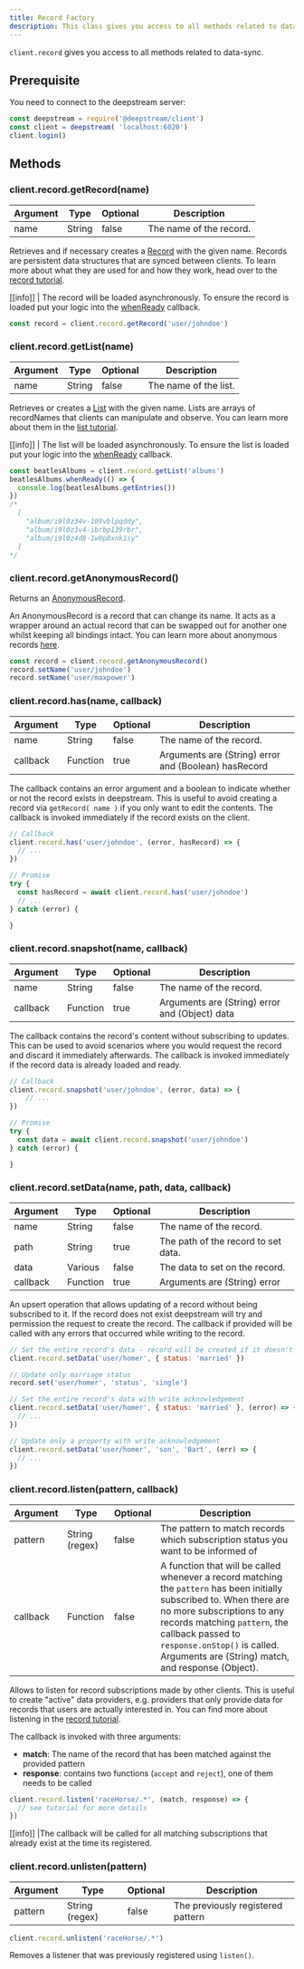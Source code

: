 ```yaml
---
title: Record Factory
description: This class gives you access to all methods related to data-sync
---
```


`client.record` gives you access to all methods related to data-sync.

## Prerequisite

You need to connect to the deepstream server:

```javascript
const deepstream = require('@deepstream/client')
const client = deepstream( 'localhost:6020')
client.login()
```

## Methods

### client.record.getRecord(name)

|Argument|Type|Optional|Description|
|---|---|---|---|
|name|String|false|The name of the record.|

Retrieves and if necessary creates a [Record](/docs/client-js/datasync-record/) with the given name. Records are persistent data structures that are synced between clients. To learn more about what they are used for and how they work, head over to the [record tutorial](/tutorials/core/datasync/records/).

[[info]]
| The record will be loaded asynchronously. To ensure the record is loaded put your logic into the [whenReady](/tutorials/core/datasync/records/) callback.

```javascript
const record = client.record.getRecord('user/johndoe')
```

### client.record.getList(name)

|Argument|Type|Optional|Description|
|---|---|---|---|
|name|String|false|The name of the list.|

Retrieves or creates a [List](../datasync-list/) with the given name. Lists are arrays of recordNames that clients can manipulate and observe. You can learn more about them in the [list tutorial](/tutorials/core/datasync/lists/).

[[info]]
| The list will be loaded asynchronously. To ensure the list is loaded put your logic into the [whenReady](/tutorials/core/datasync/records/) callback.

```javascript
const beatlesAlbums = client.record.getList('albums')
beatlesAlbums.whenReady(() => {
  console.log(beatlesAlbums.getEntries())
})
/*
  [
    "album/i9l0z34v-109vblpqddy",
    "album/i9l0z3v4-ibrbp139rbr",
    "album/i9l0z4d8-1w0p8xnk1sy"
  ]
*/
```

### client.record.getAnonymousRecord()

Returns an [AnonymousRecord](../datasync-anonymous-record/).

An AnonymousRecord is a record that can change its name. It
acts as a wrapper around an actual record that can
be swapped out for another one whilst keeping all bindings intact.
You can learn more about anonymous records [here](/tutorials/core/datasync/anonymous-records/).

```javascript
const record = client.record.getAnonymousRecord()
record.setName('user/johndoe')
record.setName('user/maxpower')
```

### client.record.has(name, callback)

|Argument|Type|Optional|Description|
|---|---|---|---|
|name|String|false|The name of the record.|
|callback|Function|true|Arguments are (String) error and (Boolean) hasRecord|

The callback contains an error argument and a boolean to indicate whether or not the record exists in deepstream. This is useful to avoid creating a record via `getRecord( name )` if you only want to edit the contents. The callback is invoked immediately if the record exists on the client.

```javascript
// Callback
client.record.has('user/johndoe', (error, hasRecord) => {
  // ...
})

// Promise
try {
  const hasRecord = await client.record.has('user/johndoe')
  // ...
} catch (error) {

}
```

### client.record.snapshot(name, callback)

|Argument|Type|Optional|Description|
|---|---|---|---|
|name|String|false|The name of the record.|
|callback|Function|true|Arguments are (String) error and (Object) data|

The callback contains the record's content without subscribing to updates. This can be used to avoid scenarios where you would request the record and discard it immediately afterwards. The callback is invoked immediately if the record data is already loaded and ready.

```javascript
// Callback
client.record.snapshot('user/johndoe', (error, data) => {
	// ...
})

// Promise
try {
  const data = await client.record.snapshot('user/johndoe')
} catch (error) {

}
```

### client.record.setData(name, path, data, callback)

|Argument|Type|Optional|Description|
|---|---|---|---|
|name|String|false|The name of the record.|
|path|String|true|The path of the record to set data.|
|data|Various|false|The data to set on the record.|
|callback|Function|true|Arguments are (String) error|

An upsert operation that allows updating of a record without being subscribed to it. If the record does not exist deepstream will try and permission the request to create the record. The callback if provided will be called with any errors that occurred while writing to the record.

```javascript
// Set the entire record's data - record will be created if it doesn't exist
client.record.setData('user/homer', { status: 'married' })

// Update only marriage status
record.set('user/homer', 'status', 'single')

// Set the entire record's data with write acknowledgement
client.record.setData('user/homer', { status: 'married' }, (error) => {
  // ...
})

// Update only a property with write acknowledgement
client.record.setData('user/homer', 'son', 'Bart', (err) => {
  // ...
})
```

### client.record.listen(pattern, callback)

|Argument|Type|Optional|Description|
|---|---|---|---|
|pattern|String (regex)|false|The pattern to match records which subscription status you want to be informed of|
|callback|Function|false|A function that will be called whenever a record matching the `pattern` has been initially subscribed to. When there are no more subscriptions to any records matching `pattern`, the callback passed to `response.onStop()` is called. Arguments are (String) match, and response (Object).|

Allows to listen for record subscriptions made by other clients. This is useful to create "active" data providers, e.g. providers that only provide data for records that users are actually interested in. You can find more about listening in the [record tutorial](/tutorials/core/datasync/records/).

The callback is invoked with three arguments:
- **match**: The name of the record that has been matched against the provided pattern
- **response**: contains two functions (`accept` and `reject`), one of them needs to be called

```javascript
client.record.listen('raceHorse/.*', (match, response) => {
  // see tutorial for more details
})
```

[[info]]
|The callback will be called for all matching subscriptions that already exist at the time its registered.

### client.record.unlisten(pattern)

|Argument|Type|Optional|Description|
|---|---|---|---|
|pattern|String (regex)|false|The previously registered pattern|

```javascript
client.record.unlisten('raceHorse/.*')
```

Removes a listener that was previously registered using `listen()`.
